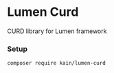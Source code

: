 # Lumen Curd

CURD library for Lumen framework

### Setup

```shell
composer require kain/lumen-curd
```